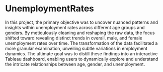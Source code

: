 # UnemploymentRates

In this project, the primary objective was to uncover nuanced patterns and insights within unemployment rates across different age groups and genders. By meticulously cleaning and reshaping the raw data, the focus shifted toward revealing distinct trends in overall, male, and female unemployment rates over time. The transformation of the data facilitated a more granular examination, unveiling subtle variations in employment dynamics. The ultimate goal was to distill these findings into an interactive Tableau dashboard, enabling users to dynamically explore and understand the intricate relationships between age, gender, and unemployment. 
